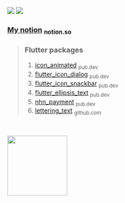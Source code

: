 <img src="https://img.shields.io/badge/Flutter-03a9f4?style=for-the-badge&logo=Flutter&logoColor=white"/> <img src="https://img.shields.io/badge/Nestjs-EA2845?style=for-the-badge&logo=Nestjs&logoColor=white"/>

### [My notion](https://giyeong-um.notion.site/giyeong-um/GiYeong-UM-96900dd715754b619a795d43aaa1d85b) <sub> notion.so </sub>


> ### Flutter packages 
>1. [icon_animated](https://pub.dev/packages/icon_animated) <sub> pub.dev </sub>
>2. [flutter_icon_dialog](https://pub.dev/packages/flutter_icon_dialog) <sub> pub.dev </sub>
>3. [flutter_icon_snackbar](https://pub.dev/packages/flutter_icon_snackbar) <sub> pub.dev </sub>
>4. [flutter_ellipsis_text](https://pub.dev/packages/flutter_ellipsis_text) <sub> pub.dev </sub>
>5. [nhn_payment](https://pub.dev/packages/nhn_payment) <sub> pub.dev </sub>
>6. [lettering_text](https://github.com/GiYeongUM/lettering_text) <sub> github.com </sub>
<br>

<img height="137px" src="https://github-readme-streak-stats.herokuapp.com/?user=GiYeongUM&hide_border=false&theme=nightowl"/> </div>

